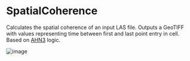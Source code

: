 # SpatialCoherence
Calculates the spatial coherence of an input LAS file.
Outputs a GeoTIFF with values representing time between first and last point entry in cell.
Based on [AHN3](https://downloads.pdok.nl/ahn3-downloadpage/) logic.


 ![image](https://user-images.githubusercontent.com/4410453/129718884-4ecaf6cb-315c-4eee-a86d-36badcc3faba.png)

